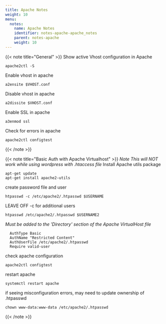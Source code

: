 ```yaml
---
title: Apache Notes
weight: 10
menu:
  notes:
    name: Apache Notes
    identifier: notes-apache-apache_notes
    parent: notes-apache
    weight: 10
---
```


{{< note title="General" >}}
Show active Vhost configuration in Apache
```
apache2ctl -S
```
Enable vhost in apache
```
a2ensite $VHOST.conf
```
Disable vhost in apache
```
a2dissite $VHOST.conf
```
Enable SSL in apache
```
a3enmod ssl
```
Check for errors in apache
```
apache2ctl configtest
```
{{< /note >}}

{{< note title="Basic Auth with Apache Virtualhost" >}}
*Note This will NOT work while using wordpress with .htaccess file*
Install Apache utils package
```
apt-get update
apt-get install apache2-utils
```
create password file and user
```
htpasswd -c /etc/apache2/.htpasswd $USERNAME
```
LEAVE OFF -c for additional users
```
htpasswd /etc/apache2/.htpasswd $USERNAME2
```
*Must be added to the 'Directory' section of the Apache VirtualHost file*
```
  AuthType Basic
  AuthName "Restricted Content"
  AuthUserFile /etc/apache2/.htpasswd
  Require valid-user
```
check apache configuration
```
apache2ctl configtest
```
restart apache
```
systemctl restart apache
```
if seeing misconfiguration errors, may need to update ownership of .htpasswd
```
chown www-data:www-data /etc/apache2/.htpasswd
```
{{< /note >}}
